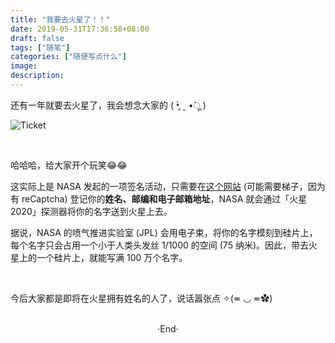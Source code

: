 ```yaml
---
title: "我要去火星了！！"
date: 2019-05-31T17:36:58+08:00
draft: false
tags: ["随笔"]
categories: ["随便写点什么"]
image: 
description: 
---
```

<!-- 
![](https://mogeko.github.io/blog-images/r/069/)
{{< spoiler >}}{{< /spoiler >}}
&emsp;&emsp;
 -->

还有一年就要去火星了，我会想念大家的 ( •̥́ ˍ •̀ू )

![Ticket](https://mogeko.github.io/blog-images/r/069/BoardingPass_MyNameOnMars2020.png)

<br>

哈哈哈，给大家开个玩笑😂😂

这实际上是 NASA 发起的一项签名活动，只需要在[这个网站](https://mars.nasa.gov/participate/send-your-name/mars2020) (可能需要梯子，因为有 reCaptcha) 登记你的**姓名、邮编和电子邮箱地址**，NASA 就会通过「火星 2020」探测器将你的名字送到火星上去。

据说，NASA 的喷气推进实验室 (JPL) 会用电子束，将你的名字模刻到硅片上，每个名字只会占用一个小于人类头发丝 1/1000 的空间 (75 纳米)。因此，带去火星上的一个硅片上，就能写满 100 万个名字。

<br>

今后大家都是即将在火星拥有姓名的人了，说话嚣张点 ✧(≖ ◡ ≖✿)

<br>

<center>  ·End·  </center>

